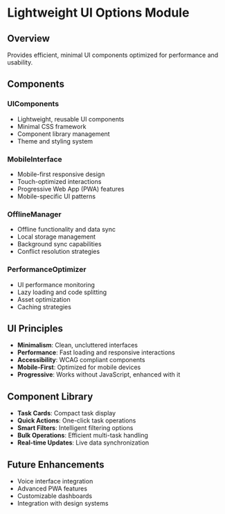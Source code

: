 # Lightweight UI Options Module

## Overview
Provides efficient, minimal UI components optimized for performance and usability.

## Components

### UIComponents
- Lightweight, reusable UI components
- Minimal CSS framework
- Component library management
- Theme and styling system

### MobileInterface
- Mobile-first responsive design
- Touch-optimized interactions
- Progressive Web App (PWA) features
- Mobile-specific UI patterns

### OfflineManager
- Offline functionality and data sync
- Local storage management
- Background sync capabilities
- Conflict resolution strategies

### PerformanceOptimizer
- UI performance monitoring
- Lazy loading and code splitting
- Asset optimization
- Caching strategies

## UI Principles
- **Minimalism**: Clean, uncluttered interfaces
- **Performance**: Fast loading and responsive interactions
- **Accessibility**: WCAG compliant components
- **Mobile-First**: Optimized for mobile devices
- **Progressive**: Works without JavaScript, enhanced with it

## Component Library
- **Task Cards**: Compact task display
- **Quick Actions**: One-click task operations
- **Smart Filters**: Intelligent filtering options
- **Bulk Operations**: Efficient multi-task handling
- **Real-time Updates**: Live data synchronization

## Future Enhancements
- Voice interface integration
- Advanced PWA features
- Customizable dashboards
- Integration with design systems



